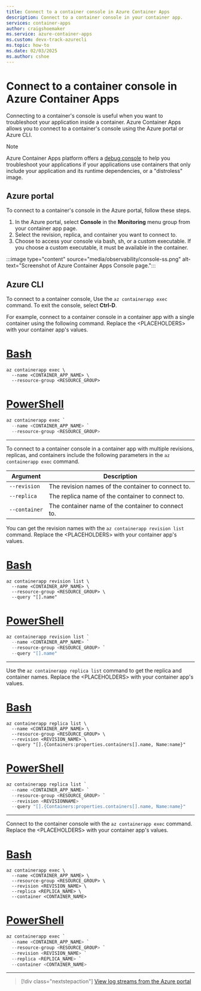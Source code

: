 ```yaml
---
title: Connect to a container console in Azure Container Apps
description: Connect to a container console in your container app.
services: container-apps
author: craigshoemaker
ms.service: azure-container-apps
ms.custom: devx-track-azurecli
ms.topic: how-to
ms.date: 02/03/2025
ms.author: cshoe
---
```



# Connect to a container console in Azure Container Apps

Connecting to a container's console is useful when you want to troubleshoot your application inside a container. Azure Container Apps allows you to connect to a container's console using the Azure portal or Azure CLI.

> [!NOTE]
> Azure Container Apps platform offers a [debug console](container-debug-console.md) to help you troubleshoot your applications if your applications use containers that only include your application and its runtime dependencies, or a "distroless" image.

## Azure portal

To connect to a container's console in the Azure portal, follow these steps.

1. In the Azure portal, select **Console** in the **Monitoring** menu group from your container app page.
1. Select the revision, replica, and container you want to connect to.
1. Choose to access your console via bash, sh, or a custom executable. If you choose a custom executable, it must be available in the container.

:::image type="content" source="media/observability/console-ss.png" alt-text="Screenshot of Azure Container Apps Console page.":::

## Azure CLI

To connect to a container console, Use the `az containerapp exec` command. To exit the console, select **Ctrl-D**.

For example, connect to a container console in a container app with a single container using the following command. Replace the \<PLACEHOLDERS\> with your container app's values.

# [Bash](#tab/bash)

```azurecli
az containerapp exec \
  --name <CONTAINER_APP_NAME> \
  --resource-group <RESOURCE_GROUP>
```

# [PowerShell](#tab/powershell)

```powershell
az containerapp exec `
  --name <CONTAINER_APP_NAME> `
  --resource-group <RESOURCE_GROUP>
```

---

To connect to a container console in a container app with multiple revisions, replicas, and containers include the  following parameters in the `az containerapp exec` command.

| Argument | Description |
|----------|-------------|
| `--revision` | The revision names of the container to connect to. |
| `--replica` | The replica name of the container to connect to. |
| `--container` | The container name of the container to connect to. |

You can get the revision names with the `az containerapp revision list` command. Replace the \<PLACEHOLDERS\> with your container app's values.

# [Bash](#tab/bash)

```azurecli
az containerapp revision list \
  --name <CONTAINER_APP_NAME> \
  --resource-group <RESOURCE_GROUP> \
  --query "[].name"
```

# [PowerShell](#tab/powershell)

```powershell
az containerapp revision list `
  --name <CONTAINER_APP_NAME> `
  --resource-group <RESOURCE_GROUP> `
  --query "[].name"
```

---

Use the `az containerapp replica list` command to get the replica and container names. Replace the \<PLACEHOLDERS\> with your container app's values.

# [Bash](#tab/bash)

```azurecli
az containerapp replica list \
  --name <CONTAINER_APP_NAME> \
  --resource-group <RESOURCE_GROUP> \
  --revision <REVISION_NAME> \
  --query "[].{Containers:properties.containers[].name, Name:name}"
```

# [PowerShell](#tab/powershell)

```powershell
az containerapp replica list `
  --name <CONTAINER_APP_NAME> `
  --resource-group <RESOURCE_GROUP> `
  --revision <REVISIONNAME> `
  --query "[].{Containers:properties.containers[].name, Name:name}"
```

---

Connect to the container console with the `az containerapp exec` command. Replace the \<PLACEHOLDERS\> with your container app's values.

# [Bash](#tab/bash)

```azurecli
az containerapp exec \
  --name <CONTAINER_APP_NAME> \
  --resource-group <RESOURCE_GROUP> \
  --revision <REVISION_NAME> \
  --replica <REPLICA_NAME> \
  --container <CONTAINER_NAME> 
```

# [PowerShell](#tab/powershell)

```powershell
az containerapp exec `
  --name <CONTAINER_APP_NAME> `
  --resource-group <RESOURCE_GROUP> `
  --revision <REVISION_NAME> `
  --replica <REPLICA_NAME> `
  --container <CONTAINER_NAME> 
```

---

> [!div class="nextstepaction"]
> [View log streams from the Azure portal](log-streaming.md)
